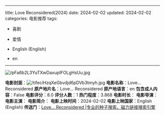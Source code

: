 
---
title: Love Reconsidered(2024)
date: 2024-02-02
updated: 2024-02-02
categories: 电影推荐
tags:

- 喜剧
- 爱情

- English (English)
- en
---

<img src="https://image.tmdb.org/t/p/original/pFa6b2L3YuTXwDaxupIFOLgHsUu.jpg" alt="/pFa6b2L3YuTXwDaxupIFOLgHsUu.jpg" title="/pFa6b2L3YuTXwDaxupIFOLgHsUu.jpg">

**电影封面**：<img src="https://image.tmdb.org/t/p/w200/tifeciHzqXeGbvdjd6pDVb3tmyh.jpg" alt="/tifeciHzqXeGbvdjd6pDVb3tmyh.jpg" title="/tifeciHzqXeGbvdjd6pDVb3tmyh.jpg">
**电影名称**：Love... Reconsidered
**原产地片名**：Love... Reconsidered
**原产地语言**：en
**包含成人内容**：False
**电影评分**：8.0
**评分人数**：1
**热门程度**：3.868
**电影时长**：
**电影导演**：
**电影主演**：
**电影简介**：
**电影上映时间**：2024-02-02
**电影上映国家**：English (English)
**传送门**：[Love... Reconsidered |专业的种子搜索、磁力链接搜索引擎](https://movie.amd794.com:2083/?search=Love...%20Reconsidered&ordering=&mode=match_phrase&page_size=10&page=1)

